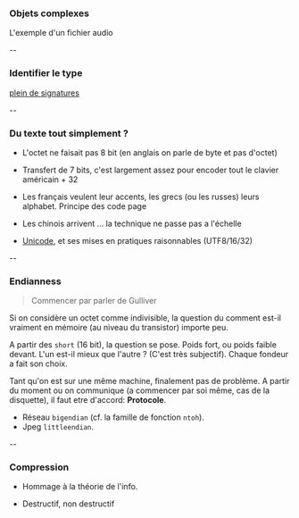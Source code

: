 ### Objets complexes

L'exemple d'un fichier audio

--

###  Identifier le type

[plein de signatures](https://en.wikipedia.org/wiki/List_of_file_signatures)

--

### Du texte tout simplement ?

- L'octet ne faisait pas 8 bit (en anglais on parle de byte et pas
  d'octet)

- Transfert de 7 bits, c'est largement assez pour encoder tout le
  clavier américain + 32

- Les français veulent leur accents, les grecs (ou les russes) leurs
  alphabet. Principe des code page

- Les chinois arrivent ... la technique ne passe pas a l'échelle

- [Unicode](https://fr.wikipedia.org/wiki/Unicode), et ses mises en
  pratiques raisonnables (UTF8/16/32)

--

### Endianness

> Commencer par parler de Gulliver

Si on considère un octet comme indivisible, la question du comment est-il
vraiment en mémoire (au niveau du transistor) importe peu.

A partir des `short` (16 bit), la question se pose. Poids fort, ou poids faible
devant. L'un est-il mieux que l'autre ? (C'est très subjectif). Chaque fondeur
a fait son choix.

Tant qu'on est sur une même machine, finalement pas de problème. A partir du
moment ou on communique (a commencer par soi même, cas de la disquette), il
faut etre d'accord: **Protocole**.

- Réseau `bigendian` (cf. la famille de fonction `ntoh`).
- Jpeg `littleendian`.

--

### Compression

- Hommage à la théorie de l'info.

- Destructif, non destructif
